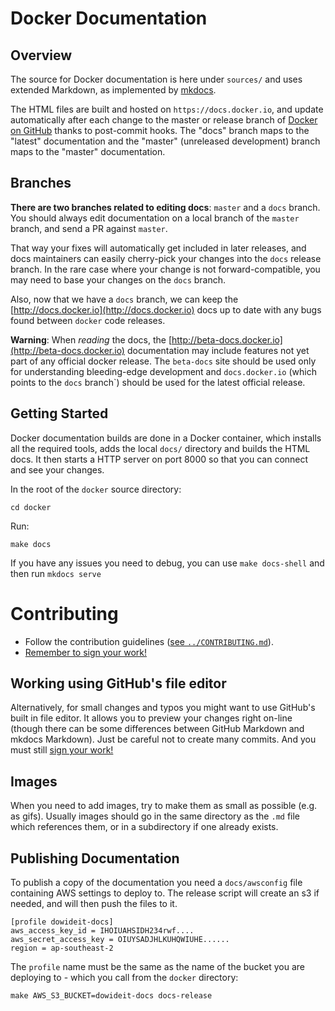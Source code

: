 Docker Documentation
====================

Overview
--------

The source for Docker documentation is here under `sources/` and uses
extended Markdown, as implemented by [mkdocs](http://mkdocs.org).

The HTML files are built and hosted on `https://docs.docker.io`, and
update automatically after each change to the master or release branch
of [Docker on GitHub](https://github.com/dotcloud/docker)
thanks to post-commit hooks. The "docs" branch maps to the "latest"
documentation and the "master" (unreleased development) branch maps to
the "master" documentation.

## Branches

**There are two branches related to editing docs**: `master` and a
`docs` branch. You should always edit documentation on a local branch
of the `master` branch, and send a PR against `master`.

That way your fixes will automatically get included in later releases,
and docs maintainers can easily cherry-pick your changes into the
`docs` release branch. In the rare case where your change is not
forward-compatible, you may need to base your changes on the `docs`
branch.

Also, now that we have a `docs` branch, we can keep the
[http://docs.docker.io](http://docs.docker.io) docs up to date with any
bugs found between `docker` code releases.

**Warning**: When *reading* the docs, the
[http://beta-docs.docker.io](http://beta-docs.docker.io) documentation
may include features not yet part of any official docker release. The
`beta-docs` site should be used only for understanding bleeding-edge
development and `docs.docker.io` (which points to the `docs`
branch`) should be used for the latest official release.

Getting Started
---------------

Docker documentation builds are done in a Docker container, which
installs all the required tools, adds the local `docs/` directory and
builds the HTML docs. It then starts a HTTP server on port 8000 so that
you can connect and see your changes.

In the root of the `docker` source directory:

    cd docker

Run:

    make docs

If you have any issues you need to debug, you can use `make docs-shell` and
then run `mkdocs serve`

# Contributing

* Follow the contribution guidelines ([see
  `../CONTRIBUTING.md`](../CONTRIBUTING.md)).
* [Remember to sign your work!](../CONTRIBUTING.md#sign-your-work)

Working using GitHub's file editor
----------------------------------

Alternatively, for small changes and typos you might want to use
GitHub's built in file editor. It allows you to preview your changes
right on-line (though there can be some differences between GitHub
Markdown and mkdocs Markdown). Just be careful not to create many commits.
And you must still [sign your work!](../CONTRIBUTING.md#sign-your-work)

Images
------

When you need to add images, try to make them as small as possible
(e.g. as gifs). Usually images should go in the same directory as the
`.md` file which references them, or in a subdirectory if one already
exists.

Publishing Documentation
------------------------

To publish a copy of the documentation you need a `docs/awsconfig`
file containing AWS settings to deploy to. The release script will
create an s3 if needed, and will then push the files to it.

    [profile dowideit-docs]
    aws_access_key_id = IHOIUAHSIDH234rwf....
    aws_secret_access_key = OIUYSADJHLKUHQWIUHE......
    region = ap-southeast-2

The `profile` name must be the same as the name of the bucket you are
deploying to - which you call from the `docker` directory:

    make AWS_S3_BUCKET=dowideit-docs docs-release

